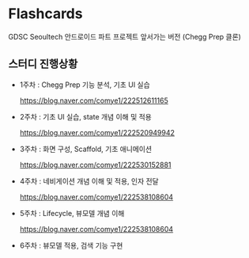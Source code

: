 # Flashcards
GDSC Seoultech 안드로이드 파트 프로젝트 앞서가는 버전 (Chegg Prep 클론)

## 스터디 진행상황
- 1주차 : Chegg Prep 기능 분석, 기초 UI 실습

  https://blog.naver.com/comye1/222512611165

- 2주차 : 기초 UI 실습, state 개념 이해 및 적용

  https://blog.naver.com/comye1/222520949942  
  
- 3주차 : 화면 구성, Scaffold, 기초 애니메이션

  https://blog.naver.com/comye1/222530152881
  
- 4주차 : 네비게이션 개념 이해 및 적용, 인자 전달

  https://blog.naver.com/comye1/222538108604
  
- 5주차 : Lifecycle, 뷰모델 개념 이해

  https://blog.naver.com/comye1/222538108604
  
- 6주차 : 뷰모델 적용, 검색 기능 구현

